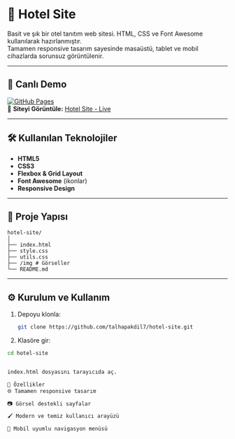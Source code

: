 # 🏨 Hotel Site

Basit ve şık bir otel tanıtım web sitesi. HTML, CSS ve Font Awesome kullanılarak hazırlanmıştır.  
Tamamen responsive tasarım sayesinde masaüstü, tablet ve mobil cihazlarda sorunsuz görüntülenir.

---

## 🚀 Canlı Demo
[![GitHub Pages](https://img.shields.io/badge/Live%20Demo-GitHub%20Pages-blue?logo=github)](https://talhapakdil7.github.io/hotel-site/)  
🔗 **Siteyi Görüntüle:** [Hotel Site - Live](https://talhapakdil7.github.io/hotel-site/)

---


## 🛠 Kullanılan Teknolojiler
- **HTML5**
- **CSS3**
- **Flexbox & Grid Layout**
- **Font Awesome** (ikonlar)
- **Responsive Design**

---

## 📂 Proje Yapısı
    hotel-site/
    │
    ├── index.html
    ├── style.css
    ├── utils.css
    ├── /img # Görseller
    └── README.md

---

## ⚙️ Kurulum ve Kullanım
1. Depoyu klonla:
   ```bash
   git clone https://github.com/talhapakdil7/hotel-site.git

2. Klasöre gir:
 
```bash
cd hotel-site


index.html dosyasını tarayıcıda aç.

📱 Özellikler
🌐 Tamamen responsive tasarım

📷 Görsel destekli sayfalar

🖌 Modern ve temiz kullanıcı arayüzü

📱 Mobil uyumlu navigasyon menüsü

